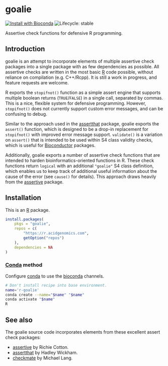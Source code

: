 # goalie

[![Install with Bioconda](https://img.shields.io/badge/install%20with-bioconda-brightgreen.svg)](http://bioconda.github.io/recipes/r-goalie/README.html) ![Lifecycle: stable](https://img.shields.io/badge/lifecycle-stable-brightgreen.svg)

Assertive check functions for defensive R programming.

## Introduction

goalie is an attempt to incorporate elements of multiple assertive check
packages into a single package with as few dependencies as possible. All
assertive checks are written in the most basic [R][] code possible, without
reliance on compilation (e.g. C++/Rcpp). It is still a work in progress, and
feature requests are welcome.

R exports the `stopifnot()` function as a simple assert engine that supports
multiple boolean returns (`TRUE`/`FALSE`) in a single call, separated by commas.
This is a nice, flexible system for defensive programming. However,
`stopifnot()` does not currently support custom error messages, and can be
confusing to debug.

Similar to the approach used in the [assertthat][] package, goalie exports the
`assert()` function, which is designed to be a drop-in replacement for
`stopifnot()` with improved error message support. `validate()` is a variation
on `assert()` that is intended to be used within S4 class validity checks, which
is useful for [Bioconductor][] packages.

Additionally, goalie exports a number of assertive check functions that are
intended to harden bioinformatics-oriented functions in R. These check functions
return `logical` with an additional `"goalie"` S4 class definition, which
enables us to keep track of additional useful information about the cause of the
error (see `cause()` for details). This approach draws heavily from the
[assertive][] package.

## Installation

This is an [R][] package.

```r
install.packages(
    pkgs = "goalie",
    repos = c(
        "https://r.acidgenomics.com",
        getOption("repos")
    ),
    dependencies = NA
)
```

### [Conda][] method

Configure [conda][] to use the [bioconda][] channels.

```sh
# Don't install recipe into base environment.
name='r-goalie'
conda create --name="$name" "$name"
conda activate "$name"
R
```

## See also

The goalie source code incorporates elements from these excellent assert check
packages:

- [assertive][] by Richie Cotton.
- [assertthat][] by Hadley Wickham.
- [checkmate][] by Michael Lang.

[assertive]: https://cran.r-project.org/package=assertive
[assertthat]: https://cran.r-project.org/package=assertthat
[bioconda]: https://bioconda.github.io/
[bioconductor]: https://bioconductor.org/
[checkmate]: https://cran.r-project.org/package=checkmate
[conda]: https://conda.io/
[r]: https://www.r-project.org/
